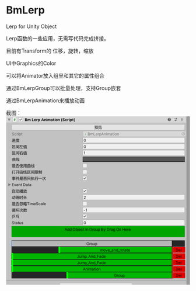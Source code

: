 # BmLerp
Lerp for Unity Object

Lerp函数的一些应用，无需写代码完成拼接。

目前有Transform的 位移，旋转，缩放

UI中Graphics的Color

可以将Animator放入组里和其它的属性组合

通过BmLerpGroup可以批量处理，支持Group嵌套

通过BmLerpAnimation来播放动画

截图： ![Alt text](https://github.com/corle-bell/BmLerp/blob/main/QQ%E6%88%AA%E5%9B%BE20210617223442.png)
